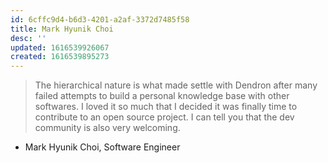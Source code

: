 ```yaml
---
id: 6cffc9d4-b6d3-4201-a2af-3372d7485f58
title: Mark Hyunik Choi
desc: ''
updated: 1616539926067
created: 1616539895273
---
```


>The hierarchical nature is what made settle with Dendron after many failed attempts to build a personal knowledge base with other softwares. I loved it so much that I decided it was finally time to contribute to an open source project. I can tell you that the dev community is also very welcoming. 
- Mark Hyunik Choi, Software Engineer

